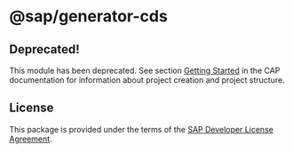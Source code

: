 # @sap/generator-cds

## Deprecated!
This module has been deprecated. See section [Getting Started](https://cap.cloud.sap/docs/get-started/) in the CAP documentation for information about project creation and project structure.

## License
This package is provided under the terms of the [SAP Developer License Agreement](https://tools.hana.ondemand.com/developer-license-3_1.txt).
